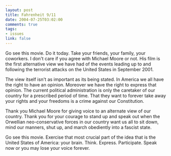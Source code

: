 ```yaml
--- 
layout: post
title: Fahrenheit 9/11
date: 2004-07-25T03:02:00
comments: true
tags:
- issues
link: false
---
```

Go see this movie. Do it today. Take your friends, your family, your coworkers. I don't care if you agree with Michael Moore or not. His film is the first alternative view we have had of the events leading up to and following the terrorist attacks on the United States in September 2001.

The view itself isn't as important as its being stated. In America we all have the right to have an opinion. Moreover we have the right to express that opinion. The current political administration is only the caretaker of our country for a prescribed period of time. That they want to forever take away your rights and your freedoms is a crime against our Constitution.

Thank you Michael Moore for giving voice to an alternate view of our country. Thank you for your courage to stand up and speak out when the Orwellian neo-conservative forces in our country want us all to sit down, mind our manners, shut up, and march obediently into a fascist state.

Go see this movie. Exercise that most crucial part of the idea that is the United States of America: your brain. Think. Express. Participate. Speak now or you may lose your voice forever.
